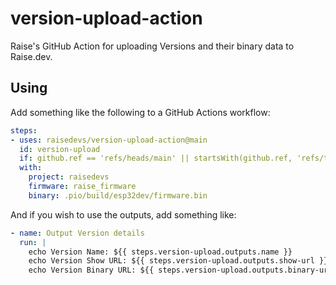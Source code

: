 # version-upload-action

Raise's GitHub Action for uploading Versions and their binary data to Raise.dev.

## Using

Add something like the following to a GitHub Actions workflow:

```yaml
steps:
- uses: raisedevs/version-upload-action@main
  id: version-upload
  if: github.ref == 'refs/heads/main' || startsWith(github.ref, 'refs/tags/')
  with:
    project: raisedevs
    firmware: raise_firmware
    binary: .pio/build/esp32dev/firmware.bin
```

And if you wish to use the outputs, add something like:

```yaml
- name: Output Version details
  run: |
    echo Version Name: ${{ steps.version-upload.outputs.name }}
    echo Version Show URL: ${{ steps.version-upload.outputs.show-url }}
    echo Version Binary URL: ${{ steps.version-upload.outputs.binary-url }}
```
